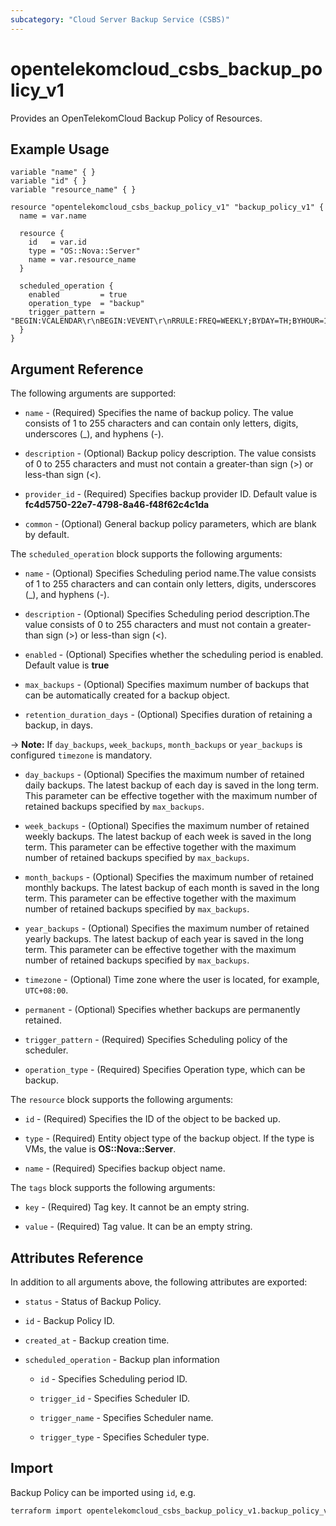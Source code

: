```yaml
---
subcategory: "Cloud Server Backup Service (CSBS)"
---
```


# opentelekomcloud_csbs_backup_policy_v1

Provides an OpenTelekomCloud Backup Policy of Resources.

## Example Usage

```hcl
variable "name" { }
variable "id" { }
variable "resource_name" { }

resource "opentelekomcloud_csbs_backup_policy_v1" "backup_policy_v1" {
  name = var.name

  resource {
    id   = var.id
    type = "OS::Nova::Server"
    name = var.resource_name
  }

  scheduled_operation {
    enabled         = true
    operation_type  = "backup"
    trigger_pattern = "BEGIN:VCALENDAR\r\nBEGIN:VEVENT\r\nRRULE:FREQ=WEEKLY;BYDAY=TH;BYHOUR=12;BYMINUTE=27\r\nEND:VEVENT\r\nEND:VCALENDAR\r\n"
  }
}
```

## Argument Reference

The following arguments are supported:

* `name` - (Required) Specifies the name of backup policy. The value consists of 1 to 255 characters and can contain only letters, digits, underscores (_), and hyphens (-).

* `description` - (Optional) Backup policy description. The value consists of 0 to 255 characters and must not contain a greater-than sign (>) or less-than sign (<).

* `provider_id` - (Required) Specifies backup provider ID. Default value is **fc4d5750-22e7-4798-8a46-f48f62c4c1da**

* `common` - (Optional) General backup policy parameters, which are blank by default.

The `scheduled_operation` block supports the following arguments:

* `name` - (Optional) Specifies Scheduling period name.The value consists of 1 to 255 characters and can contain only letters, digits, underscores (_), and hyphens (-).

* `description` - (Optional) Specifies Scheduling period description.The value consists of 0 to 255 characters and must not contain a greater-than sign (>) or less-than sign (<).

* `enabled` - (Optional) Specifies whether the scheduling period is enabled. Default value is **true**

* `max_backups` - (Optional) Specifies maximum number of backups that can be automatically created for a backup object.

* `retention_duration_days` - (Optional) Specifies duration of retaining a backup, in days.

-> **Note:** If `day_backups`, `week_backups`, `month_backups` or `year_backups` is configured
  `timezone` is mandatory.

* `day_backups` - (Optional) Specifies the maximum number of retained daily backups.
  The latest backup of each day is saved in the long term. This parameter can be effective
  together with the maximum number of retained backups specified by `max_backups`.

* `week_backups` - (Optional) Specifies the maximum number of retained weekly backups.
  The latest backup of each week is saved in the long term. This parameter can be effective
  together with the maximum number of retained backups specified by `max_backups`.

* `month_backups` - (Optional) Specifies the maximum number of retained monthly backups.
  The latest backup of each month is saved in the long term. This parameter can be effective
  together with the maximum number of retained backups specified by `max_backups`.

* `year_backups` - (Optional) Specifies the maximum number of retained yearly backups.
  The latest backup of each year is saved in the long term. This parameter can be effective
  together with the maximum number of retained backups specified by `max_backups`.

* `timezone` - (Optional) Time zone where the user is located, for example, `UTC+08:00`.

* `permanent` - (Optional) Specifies whether backups are permanently retained.

* `trigger_pattern` - (Required) Specifies Scheduling policy of the scheduler.

* `operation_type` - (Required) Specifies Operation type, which can be backup.

The `resource` block supports the following arguments:

* `id` - (Required) Specifies the ID of the object to be backed up.

* `type` - (Required) Entity object type of the backup object. If the type is VMs, the value is **OS::Nova::Server**.

* `name` - (Required) Specifies backup object name.

The `tags` block supports the following arguments:

* `key` - (Required) Tag key. It cannot be an empty string.

* `value` - (Required) Tag value. It can be an empty string.

## Attributes Reference

In addition to all arguments above, the following attributes are exported:

* `status` - Status of Backup Policy.

* `id` - Backup Policy ID.

* `created_at` - Backup creation time.

* `scheduled_operation` - Backup plan information

  * `id` -  Specifies Scheduling period ID.

  * `trigger_id` - Specifies Scheduler ID.

  * `trigger_name` - Specifies Scheduler name.

  * `trigger_type` - Specifies Scheduler type.


## Import

Backup Policy can be imported using `id`, e.g.

```sh
terraform import opentelekomcloud_csbs_backup_policy_v1.backup_policy_v1 7056d636-ac60-4663-8a6c-82d3c32c1c64
```
